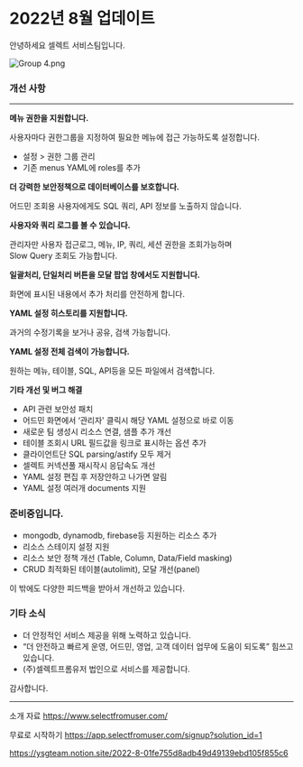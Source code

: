 # 2022년 8월 업데이트

안녕하세요 셀렉트 서비스팀입니다.

![](https://files.readme.io/42e987a-Group_4.png "Group 4.png")

### 개선 사항

***

**메뉴 권한을 지원합니다.**

사용자마다 권한그룹을 지정하여 필요한 메뉴에 접근 가능하도록 설정합니다.

- 설정 > 권한 그룹 관리
- 기존 menus YAML에 roles를 추가

**더 강력한 보안정책으로 데이터베이스를 보호합니다.**

어드민 조회용 사용자에게도 SQL 쿼리, API 정보를 노출하지 않습니다.

**사용자와 쿼리 로그를 볼 수 있습니다.**

관리자만 사용자 접근로그, 메뉴, IP, 쿼리, 세션 권한을 조회가능하며  
Slow Query 조회도 가능합니다.

**일괄처리, 단일처리 버튼을 모달 팝업 창에서도 지원합니다.**

화면에 표시된 내용에서 추가 처리를 안전하게 합니다.

**YAML 설정 히스토리를 지원합니다.**

과거의 수정기록을 보거나 공유, 검색 가능합니다.

**YAML 설정 전체 검색이 가능합니다.**

원하는 메뉴, 테이블, SQL, API등을 모든 파일에서 검색합니다.

**기타 개선 및 버그 해결**

- API 관련 보안성 패치
- 어드민 화면에서 ‘관리자' 클릭시 해당 YAML 설정으로 바로 이동
- 새로운 팀 생성시 리소스 연결, 샘플 추가 개선
- 테이블 조회시 URL 필드값을 링크로 표시하는 옵션 추가
- 클라이언트단 SQL parsing/astify 모두 제거
- 셀렉트 커넥션풀 재시작시 응답속도 개선
- YAML 설정 편집 후 저장안하고 나가면 알림
- YAML 설정 여러개 documents 지원

### 준비중입니다.

- mongodb, dynamodb, firebase등 지원하는 리소스 추가
- 리소스 스테이지 설정 지원
- 리소스 보안 정책 개선 (Table, Column, Data/Field masking)
- CRUD 최적화된 테이블(autolimit), 모달 개선(panel)

이 밖에도 다양한 피드백을 받아서 개선하고 있습니다.

### 기타 소식

- 더 안정적인 서비스 제공을 위해 노력하고 있습니다.
- “더 안전하고 빠르게 운영, 어드민, 영업, 고객 데이터 업무에 도움이 되도록” 힘쓰고 있습니다.
- (주)셀렉트프롬유저 법인으로 서비스를 제공합니다.

감사합니다.

***

소개 자료 <https://www.selectfromuser.com/> 

무료로 시작하기 <https://app.selectfromuser.com/signup?solution_id=1>

<https://ysgteam.notion.site/2022-8-01fe755d8adb49d49139ebd105f855c6>
